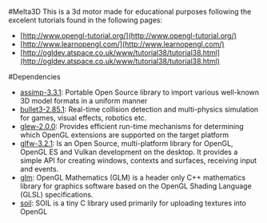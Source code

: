 #Melta3D
This is a 3d motor made for educational purposes following the excelent tutorials found in the following pages:
- [http://www.opengl-tutorial.org/](http://www.opengl-tutorial.org/)
- [http://www.learnopengl.com/](http://www.learnopengl.com/)
- [http://ogldev.atspace.co.uk/www/tutorial38/tutorial38.html](http://ogldev.atspace.co.uk/www/tutorial38/tutorial38.html)


#Dependencies

* [assimp-3.3.1](https://github.com/assimp/assimp/releases/tag/v3.3.1/): Portable Open Source library to import various well-known 3D model formats in a uniform manner
* [bullet3-2.85.1](https://github.com/bulletphysics/bullet3/archive/2.85.1.zip): Real-time collision detection and multi-physics simulation for games, visual effects, robotics etc.
* [glew-2.0.0](https://sourceforge.net/projects/glew/files/glew/2.0.0/): Provides efficient run-time mechanisms for determining which OpenGL extensions are supported on the target platform
* [glfw-3.2.1](https://github.com/glfw/glfw/releases/download/3.2.1/glfw-3.2.1.zip): Is an Open Source, multi-platform library for OpenGL, OpenGL ES and Vulkan development on the desktop. It provides a simple API for creating windows, contexts and surfaces, receiving input and events.
* [glm](https://github.com/g-truc/glm/archive/0.9.8.2.zip): OpenGL Mathematics (GLM) is a header only C++ mathematics library for graphics software based on the OpenGL Shading Language (GLSL) specifications.
* [soil](http://www.lonesock.net/files/soil.zip): SOIL is a tiny C library used primarily for uploading textures into OpenGL

